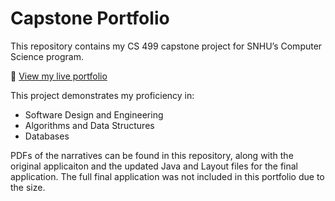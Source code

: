 # Capstone Portfolio

This repository contains my CS 499 capstone project for SNHU’s Computer Science program.

🔗 [View my live portfolio](https://eekiesel.github.io/CS499/)

This project demonstrates my proficiency in:
- Software Design and Engineering
- Algorithms and Data Structures
- Databases

PDFs of the narratives can be found in this repository, along with the original applicaiton and the updated Java and Layout files for the final application. The full final application was not included in this portfolio due to the size.
